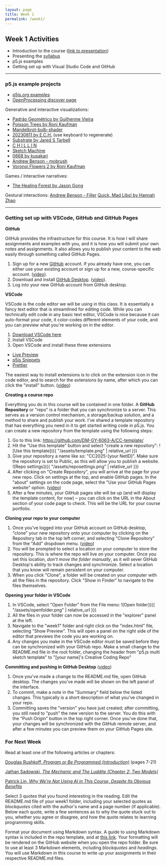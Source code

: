 ```yaml
---
layout: page
title: Week 1
permalink: /week1/
---
```


## Week 1 Activities

- Introduction to the course ([link to presentation](https://drive.google.com/file/d/1qIeD9wq0orl1b8yMwLHTZiKkmxjMIoMv/view?usp=sharing))
- Presenting the [syllabus](../syllabus/)
- p5.js examples
- Getting set up with Visual Studio Code and GitHub

---

### p5.js example projects

- [p5js.org examples](https://p5js.org/examples/)
- [OpenProcessing discover page](https://openprocessing.org/discover/#/trending)

Generative and interactive visualizations:
- [Padrão Geométrico by Guilherme Vieira](https://beta.p5js.org/sketches/2225777/)
- [Poisson Trees by Roni Kaufman](https://openprocessing.org/sketch/1203202)
- [Mandelbrot-bulb-shader](https://editor.p5js.org/jcponce/full/G_83s9d0k)
- [20230811 by E.C.H.](https://openprocessing.org/sketch/1983610) (use keyboard to regenerate)
- [Substrate by Jared S Tarbell](https://dribnet.github.io/substrate/)
- [C H I L L I N](https://exp.paperdove.com/chillin/)
- [Sketch Machine](https://sketchmachine.net/)
- [0668 by kusakari](https://openprocessing.org/sketch/1982553)
- [Andrew Benson - mobrush](https://pixlpa.com/mobrush/)
- [Voronoi Flowers 2 by Roni Kaufman](https://openprocessing.org/sketch/2708965)


Games / Interactive narratives:
- [The Healing Forest by Jason Gong](https://jasongong0307.github.io/the-healing-forest/)

Gestural interactions:
[Andrew Benson - Filler](https://pixlpa.com/filler/)
[Quick, Mad Libs! by Hannah Zhao](https://hannah-y-zhao.github.io/Intro-to-ML-Final/)

---

### Getting set up with VSCode, GitHub and GitHub Pages

**GitHub**

GitHub provides the infrastructure for this course. It is how I will share assignments and examples with you, and it is how you will submit your own notes and assignments. It also allows you to publish your content to the web easily through something called GitHub Pages.

1. Sign up for a new [GitHub](https://github.com) account. If you already have one, you can either use your existing account or sign up for a new, course-specific account. ([video](https://www.youtube.com/watch?v=ZVRuPO8nCLA)).
2. Download and install [GitHub Desktop](https://desktop.github.com/). ([video](https://www.youtube.com/watch?v=dN5A0kDdCwk)).
3. Log into your new GitHub account from GitHub desktop.

**VSCode**

VSCode is the code editor we will be using in this class. It is essentially a fancy text editor that is streamlined for editing code. While you can technically edit code in any basic text editor, VSCode is nice because it can auto-format your code, it color-codes different elements of your code, and you can preview what you're working on in the editor.

1. [Download VSCode here](https://code.visualstudio.com/)
2. Install VSCode
3. Open VSCode and install these three extensions
- [Live Preview](https://marketplace.visualstudio.com/items?itemName=ms-vscode.live-server)
- [p5js Snippets](https://marketplace.visualstudio.com/items?itemName=acidic9.p5js-snippets)
- [Prettier](https://marketplace.visualstudio.com/items?itemName=esbenp.prettier-vscode)

The easiest way to install extensions is to click on the extension icon in the code editor, and to search for the extensions by name, after which you can click the "install" button. ([video](https://drive.google.com/file/d/1bwj703QNU9L762EmWsm-hQ_Cl-vl6Nov/view?usp=sharing))

**Creating a course repo**

Everything you do in this course will be contained in one folder. A **GitHub Repository** or "repo" is a folder that you can synchronize to a server. This serves as a version control mechanism, a storage/backup solution, and a method to share and publish your work. I've shared a template repository that has everything you need in it to get started writing code in p5.js. You can create a new repository from the template using the following steps:

1. Go to this link: https://github.com/DM-GY-6063-A/CC-template/
2. Hit the "Use this template" button and select "create a new repository": ![Use this template]({{ "/assets/template.png" | relative_url }})
3. Give your repository a name like so: "CC2025-[your NetID]". Make sure the repository is set to Public, as this will allow you to publish a website.
![Repo settings]({{ "/assets/reposettings.png" | relative_url }})
4. After clicking on "Create Repository", you will arrive at the page for your new repo. Click on settings at the top, and enable GitHub pages. In the "about" settings on the code page, select the "Use your GitHub Pages website" option. ([video](https://drive.google.com/file/d/18CLh7veZE_eVL9kPlFRmBoYQyQpQ3fzg/view?usp=sharing))
5. After a few minutes, your GitHub pages site will be up (and will display the template content, for now) – you can click on the URL in the About section of your code page to check. This will be the URL for your course portfolio.

**Cloning your repo to your computer**

1. Once you've logged into your GitHub account on GitHub desktop, "clone" your new repository onto your computer by clicking on the Repository tab in the top left corner, and selecting "Clone Repository" from the "Add" dropdown menu. ([video](https://drive.google.com/file/d/1zXSnRtS_jKpAX98viNRZKXOMZomOmFRM/view?usp=sharing))
2. You will be prompted to select a location on your computer to store the repository. This is where the repo will live on your computer. Once you set this location, _don't move the folder manually_, as it will sever GitHub Desktop's ability to track changes and synchronize. Select a location that you know will remain persistent on your computer.
3. When you click "Clone", a folder will be created on your computer with all the files in the repository. Click "Show in Finder" to navigate to the files themselves.

**Opening your folder in VSCode**

1. In VSCode, select "Open Folder" from the File menu:
![Open folder]({{ "/assets/openfolder.png" | relative_url }})
2. All the files in your folder can now be accessed in the "explorer" panel at the left.
3. Navigate to the "week1" folder and right click on the "index.html" file, selecting "Show Preview". This will open a panel on the right side of the editor that previews the code you are working on.
4. Any changes you make in the VSCode editor must be saved before they can be synchronized with your GitHub repo. Make a small change to the README.md file in the root folder, changing the header from "p5.js multi sketch template" to "[your name]'s Creative Coding Repo"

**Committing and pushing in GitHub Desktop** ([video](https://drive.google.com/file/d/1sU_NBorLMBH6_RghRXJ8bsXb58ZhPdjF/view?usp=sharing))
1. Once you've made a change to the README.md file, open GitHub desktop. The changes you've made will be shown on the left panel of the interface.
2. To commit, make a note in the "Summary" field below the listed changes. This typically is a short description of what you've changed in your repo. 
3. Committing saves the "version" you have just created; after committing, you still need to "push" the new version to the server. You do this with the "Push Origin" button in the top right corner. Once you've done that, your changes will be synchronized with the GitHub remote server, and after a few minutes you can preview them on your GitHub Pages site.

### For Next Week

Read at least one of the following articles or chapters:

[Douglas Rushkoff, *Program or Be Programmed (introduction)*](https://addc401fall2016.wordpress.com/wp-content/uploads/2016/08/rushkoff-program-or-be-programmed.pdf) (pages 7-21)

[Jathan Sadowski, *The Mechanic and The Luddite (Chapter 2: Two Models)*](https://www-degruyterbrill-com.proxy.library.nyu.edu/document/doi/10.1525/9780520398085-003/html)

[Patrick Lin, *Why We’re Not Using AI in This Course, Despite Its Obvious Benefits*](https://emergingethics.substack.com/p/why-were-not-using-ai-in-this-course)

Select 3 quotes that you found interesting in the reading. Edit the README.md file of your week1 folder, including your selected quotes as *blockquotes* cited with the author's name and a page number (if applicable). Below each quote, write a few sentences as to why the quote stuck out to you, whether you agree or disagree, and how the quote relates to learning programming skills.

Format your document using Markdown syntax. A guide to using Markdown syntax is included in the repo template, and at [this link](https://www.markdownguide.org/cheat-sheet/#overview). Your formatting will be rendered on the GitHub website when you open the repo folder. Be sure to use at least 3 Markdown elements, including *blockquotes* and *headings*. You will use Markdown in this course to write up your assignments in their respective README.md files.